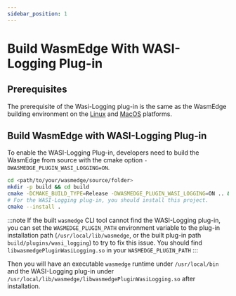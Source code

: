 ```yaml
---
sidebar_position: 1
---
```


# Build WasmEdge With WASI-Logging Plug-in

## Prerequisites

The prerequisite of the Wasi-Logging plug-in is the same as the WasmEdge building environment on the [Linux](../os/linux.md) and [MacOS](../os/macos.md) platforms.

## Build WasmEdge with WASI-Logging Plug-in

To enable the WASI-Logging Plug-in, developers need to build the WasmEdge from source with the cmake option `-DWASMEDGE_PLUGIN_WASI_LOGGING=ON`.

```bash
cd <path/to/your/wasmedge/source/folder>
mkdir -p build && cd build
cmake -DCMAKE_BUILD_TYPE=Release -DWASMEDGE_PLUGIN_WASI_LOGGING=ON .. && make -j
# For the WASI-Logging plug-in, you should install this project.
cmake --install .
```

<!-- prettier-ignore -->
:::note
If the built `wasmedge` CLI tool cannot find the WASI-Logging plug-in, you can set the `WASMEDGE_PLUGIN_PATH` environment variable to the plug-in installation path (`/usr/local/lib/wasmedge`, or the built plug-in path `build/plugins/wasi_logging`) to try to fix this issue. You should find `libwasmedgePluginWasiLogging.so` in your `WASMEDGE_PLUGIN_PATH`
:::

Then you will have an executable `wasmedge` runtime under `/usr/local/bin` and the WASI-Logging plug-in under `/usr/local/lib/wasmedge/libwasmedgePluginWasiLogging.so` after installation.
